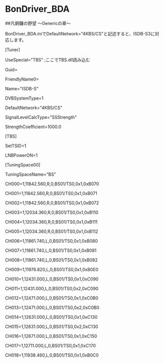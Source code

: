 # BonDriver_BDA
##凡銅鑼の野望 ～Genericの章～

BonDriver_BDA.iniでDefaultNetwork="4KBS/CS"と記述すると、ISDB-S3に対応します。

[Tuner]

UseSpecial="TBS" ;ここでTBS.dll読み込む

Guid=

FriendlyName0=

Name="ISDB-S"

DVBSystemType=1

DefaultNetwork="4KBS/CS"

SignalLevelCalcType="SSStrength"

StrengthCoefficient=1000.0

[TBS]

SetTSID=1

LNBPowerON=1


[TuningSpace00]

TuningSpaceName=”BS”

CH000=1,11842.560,R,0,BS01/TS0,0x1,0xB070

CH001=1,11842.560,R,0,BS01/TS0,0x1,0xB071

CH002=1,11842.560,R,0,BS01/TS0,0x1,0xB072

CH003=1,12034.360,R,0,BS01/TS0,0x1,0xB110

CH004=1,12034.360,R,0,BS01/TS0,0x1,0xB111

CH005=1,12034.360,R,0,BS01/TS0,0x1,0xB112

CH006=1,11861.740,L,0,BS01/TS0,0x1,0xB080

CH007=1,11861.740,L,0,BS01/TS0,0x1,0xB081

CH008=1,11861.740,L,0,BS01/TS0,0x1,0xB082

CH009=1,11976.820,L,0,BS01/TS0,0x1,0xB0E0

CH010=1,12431.000,L,0,BS01/TS0,0x1,0xC090

CH011=1,12431.000,L,0,BS01/TS0,0x2,0xC090

CH012=1,12471.000,L,0,BS01/TS0,0x1,0xC0B0

CH013=1,12471.000,L,0,BS01/TS0,0x2,0xC0B0

CH014=1,12631.000,L,0,BS01/TS0,0x1,0xC130

CH015=1,12631.000,L,0,BS01/TS0,0x2,0xC130

CH016=1,12671.000,L,0,BS01/TS0,0x1,0xC150

CH017=1,12711.000,L,0,BS01/TS0,0x1,0xC170

CH018=1,11938.460,L,0,BS01/TS0,0x1,0xB0C0

